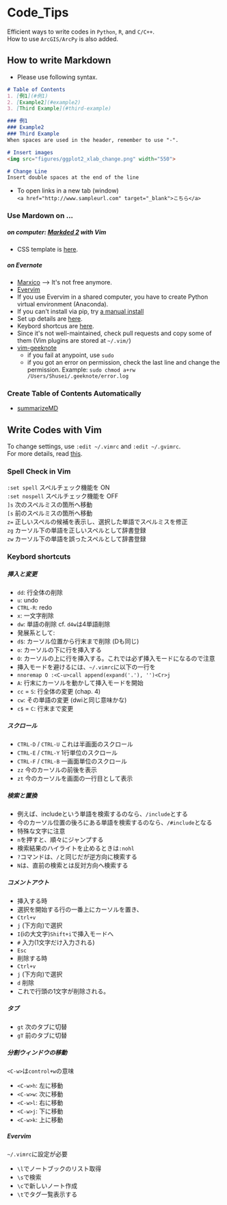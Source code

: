 # Code_Tips
Efficient ways to write codes in `Python`, `R`, and `C/C++`.  
How to use `ArcGIS/ArcPy` is also added.

## How to write Markdown
* Please use following syntax.

```README.md
# Table of Contents
1. [例1](#例1)
2. [Example2](#example2)
3. [Third Example](#third-example)

### 例1
### Example2
### Third Example
When spaces are used in the header, remember to use "-".

# Insert images
<img src="figures/ggplot2_xlab_change.png" width="550">

# Change Line
Insert double spaces at the end of the line
```
* To open links in a new tab (window)<br>
`<a href="http://www.sampleurl.com" target="_blank">こちら</a>`

### Use Mardown on ...
##### on computer: <a href="http://marked2app.com/"  target="_blank">Markded 2</a> with Vim
* CSS template is <a href="https://gist.github.com/Shusei-E/d4e58dd6fc7f320fa7b3" target="_blank">here</a>.

##### on Evernote
* <a href="https://marxi.co"  target="_blank">Marxico</a> --> It's not free anymore.
* <a href="https://github.com/kakkyz81/evervim" target="_blank">Evervim</a>
 * If you use Evervim in a shared computer, you have to create Python virtual environment (Anaconda).
 * If you can't install via pip, try <a href="https://pythonhosted.org/Markdown/install.html" target="_blank">a manual install</a>
 * Set up details are <a href="https://gist.github.com/Shusei-E/f9ef1e6b273108ef7c67" target="_blank">here</a>.
 * Keybord shortcus are [here](#evervim).
 * Since it's not well-maintained, check pull requests and copy some of them (Vim plugins are stored at `~/.vim/`)
* <a href="https://github.com/neilagabriel/vim-geeknote" target="_blank">vim-geeknote</a>
  * if you fail at anypoint, use `sudo`
  * if you got an error on permission, check the last line and change the permission. Example: `sudo chmod a+rw /Users/Shusei/.geeknote/error.log`

### Create Table of Contents Automatically
* [summarizeMD](https://github.com/Shusei-E/summarizeMD)


## Write Codes with Vim
To change settings, use `:edit ~/.vimrc` and `:edit ~/.gvimrc`.<br>
For more details, read <a href="https://gist.github.com/Shusei-E/db4ed25ce011a5b31993" target="_blank">this</a>.

### Spell Check in Vim
`:set spell`	スペルチェック機能を ON<br>
`:set nospell`	スペルチェック機能を OFF<br>
`]s`	次のスペルミスの箇所へ移動<br>
`[s`	前のスペルミスの箇所へ移動<br>
`z=`	正しいスペルの候補を表示し、選択した単語でスペルミスを修正<br>
`zg`	カーソル下の単語を正しいスペルとして辞書登録<br>
`zw`	カーソル下の単語を誤ったスペルとして辞書登録<br>

### Keybord shortcuts

##### 挿入と変更
* `dd`: 行全体の削除
* `u`: undo
* `CTRL-R`: redo
* `x`: 一文字削除
* `dw`: 単語の削除 cf. `d4w`は4単語削除
 * 発展系として:
 * `d$`: カーソル位置から行末まで削除 (Dも同じ)
* `o`: カーソルの下に行を挿入する
* `O`: カーソルの上に行を挿入する。これでは必ず挿入モードになるので注意
 * 挿入モードを避けるには、`~/.vimrc`に以下の一行を
 * `nnoremap O :<C-u>call append(expand('.'), '')<Cr>j`
* `A`: 行末にカーソルを動かして挿入モードを開始
* `cc` = `S`: 行全体の変更 (chap. 4)
* `cw`: その単語の変更 (dwiと同じ意味かな)
* `c$` = `C`: 行末まで変更

##### スクロール
* `CTRL-D` / `CTRL-U` これは半画面のスクロール
* `CTRL-E` / `CTRL-Y` 1行単位のスクロール
* `CTRL-F` / `CTRL-B` 一画面単位のスクロール
* `zz` 今のカーソルの前後を表示
* `zt` 今のカーソルを画面の一行目として表示

##### 検索と置換 
* 例えば、includeという単語を検索するのなら、`/include`とする
 * 今のカーソル位置の後ろにある単語を検索するのなら、`/#include`となる　
 * 特殊な文字に注意
 * `n`を押すと、順々にジャンプする
 * 検索結果のハイライトを止めるときは`:nohl`
* `?`コマンドは、`/`と同じだが逆方向に検索する
* `N`は、直前の検索とは反対方向へ検索する

##### コメントアウト
* 挿入する時
 * 選択を開始する行の一番上にカーソルを置き、
 * `Ctrl+v`
 * `j` (下方向)で選択
 * `I`(iの大文字)`Shift+i`で挿入モードへ
 * `#` 入力(1文字だけ入力される)
 * `Esc`
* 削除する時
 * `Ctrl+v`
 * `j` (下方向)で選択
 * `d` 削除
 * これで行頭の1文字が削除される。

##### タブ
* `gt`	次のタブに切替
* `gT` 前のタブに切替

##### 分割ウィンドウの移動
`<C-w>`は`control+w`の意味
* `<C-w>h`: 左に移動
* `<C-w>w`: 次に移動
* `<C-w>l`: 右に移動
* `<C-w>j`: 下に移動
* `<C-w>k`: 上に移動	


##### Evervim
`~/.vimrc`に設定が必要
* `\l`でノートブックのリスト取得
* `\s`で検索
* `\c`で新しいノート作成
* `\t`でタグ一覧表示する
